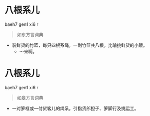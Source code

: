 # 八根系儿
baeh7 gen1 xi6 r
> 如东方言词典
- 装鲜货的竹篮，每只四根系绳，一副竹篮共八根。比喻挑鲜货的小贩。
  - ～来啊。

# 八根系儿
baeh7 gen1 xi6 r
> 如皋方言词典
- 一对箩框或一付货笿儿的绳系。引指货郎担子、箩脚行及挑运工。
